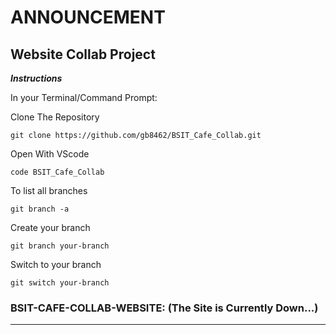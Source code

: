 # ANNOUNCEMENT

## **Website Collab Project**

_**Instructions**_

In your Terminal/Command Prompt:

Clone The Repository
```Ins
git clone https://github.com/gb8462/BSIT_Cafe_Collab.git
```
Open With VScode
```Ins
code BSIT_Cafe_Collab
```
To list all branches
```Ins
git branch -a
```
Create your branch
```Ins
git branch your-branch
```
Switch to your branch
```Ins
git switch your-branch
```

### BSIT-CAFE-COLLAB-WEBSITE: (The Site is Currently Down...)

---
